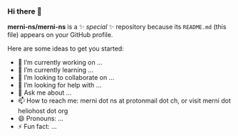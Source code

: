 ### Hi there 👋


**merni-ns/merni-ns** is a ✨ _special_ ✨ repository because its `README.md` (this file) appears on your GitHub profile.

Here are some ideas to get you started:

- 🔭 I’m currently working on ...
- 🌱 I’m currently learning ...
- 👯 I’m looking to collaborate on ...
- 🤔 I’m looking for help with ...
- 💬 Ask me about ...
- 📫 How to reach me: merni dot ns at protonmail dot ch, or visit merni dot heliohost dot org
- 😄 Pronouns: ...
- ⚡ Fun fact: ...

